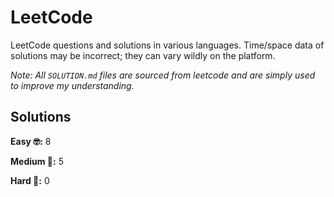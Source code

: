 # LeetCode

LeetCode questions and solutions in various languages. Time/space data of solutions may be incorrect; they can vary wildly on the platform.

_Note: All `SOLUTION.md` files are sourced from leetcode and are simply used to improve my understanding._

## Solutions

**Easy 🤓:** 8

**Medium 🧐:** 5

**Hard 🤯:** 0
